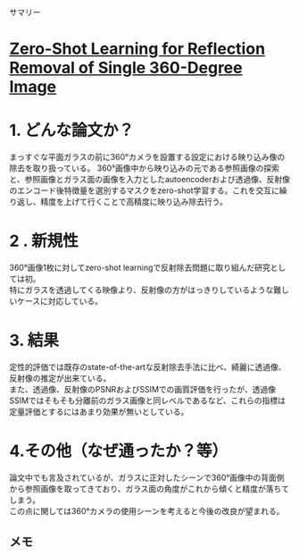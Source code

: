 サマリー
# [Zero-Shot Learning for Reflection Removal of Single 360-Degree Image](https://www.ecva.net//papers/eccv_2022/papers_ECCV/html/6418_ECCV_2022_paper.php)


# 1. どんな論文か？
まっすぐな平面ガラスの前に360°カメラを設置する設定における映り込み像の除去を取り扱っている。
360°画像中から映り込みの元である参照画像の探索と、参照画像とガラス面の画像を入力としたautoencoderおよび透過像、反射像のエンコード後特徴量を選別するマスクをzero-shot学習する。これを交互に繰り返し、精度を上げて行くことで高精度に映り込み除去行う。 

# 2 . 新規性
360°画像1枚に対してzero-shot learningで反射除去問題に取り組んだ研究としては初。  
特にガラスを透過してくる映像より、反射像の方がはっきりしているような難しいケースに対応している。

# 3. 結果
定性的評価では既存のstate-of-the-artな反射除去手法に比べ、綺麗に透過像、反射像の推定が出来ている。  
また、透過像、反射像のPSNRおよびSSIMでの画質評価を行ったが、透過像SSIMではそもそも分離前のガラス画像と同レベルであるなど、これらの指標は定量評価とするにはあまり効果が無いとしている。

# 4.その他（なぜ通ったか？等）
論文中でも言及されているが、ガラスに正対したシーンで360°画像中の背面側から参照画像を取ってきており、ガラス面の角度がこれから傾くと精度が落ちてしまう。  
この点に関しては360°カメラの使用シーンを考えると今後の改良が望まれる。

## メモ